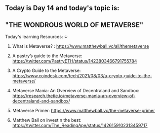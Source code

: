 ## Today is Day 14 and today's topic is:
## "THE WONDROUS WORLD OF METAVERSE"
Today's learning Resources:
↓

1. What is Metaverse? : https://www.matthewball.vc/all/themetaverse

1. A pastry’s guide to the Metaverse: https://twitter.com/PastryETH/status/1423803466791755784

1. A Crypto Guide to the Metaverse: 
https://www.coindesk.com/tech/2021/08/03/a-crypto-guide-to-the-metaverse/

1. Metaverse Mania: An Overview of Decentraland and Sandbox:
https://research.thetie.io/metaverse-mania-an-overview-of-decentraland-and-sandbox/

1. Metaverse Primer: https://www.matthewball.vc/the-metaverse-primer

1. Matthew Ball on invest n the best:
https://twitter.com/The_ReadingApe/status/1426159102313459717
